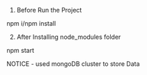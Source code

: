 1. Before Run the Project

 npm i/npm install

2. After Installing node_modules folder

 npm start

NOTICE - used mongoDB cluster to store Data